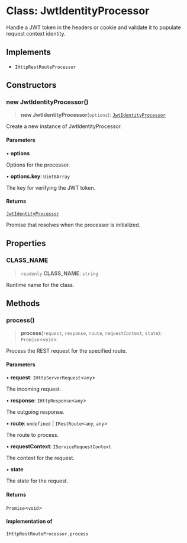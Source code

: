 # Class: JwtIdentityProcessor

Handle a JWT token in the headers or cookie and validate it to populate request context identity.

## Implements

- `IHttpRestRouteProcessor`

## Constructors

### new JwtIdentityProcessor()

> **new JwtIdentityProcessor**(`options`): [`JwtIdentityProcessor`](JwtIdentityProcessor.md)

Create a new instance of JwtIdentityProcessor.

#### Parameters

• **options**

Options for the processor.

• **options.key**: `Uint8Array`

The key for verifying the JWT token.

#### Returns

[`JwtIdentityProcessor`](JwtIdentityProcessor.md)

Promise that resolves when the processor is initialized.

## Properties

### CLASS\_NAME

> `readonly` **CLASS\_NAME**: `string`

Runtime name for the class.

## Methods

### process()

> **process**(`request`, `response`, `route`, `requestContext`, `state`): `Promise`\<`void`\>

Process the REST request for the specified route.

#### Parameters

• **request**: `IHttpServerRequest`\<`any`\>

The incoming request.

• **response**: `IHttpResponse`\<`any`\>

The outgoing response.

• **route**: `undefined` \| `IRestRoute`\<`any`, `any`\>

The route to process.

• **requestContext**: `IServiceRequestContext`

The context for the request.

• **state**

The state for the request.

#### Returns

`Promise`\<`void`\>

#### Implementation of

`IHttpRestRouteProcessor.process`
